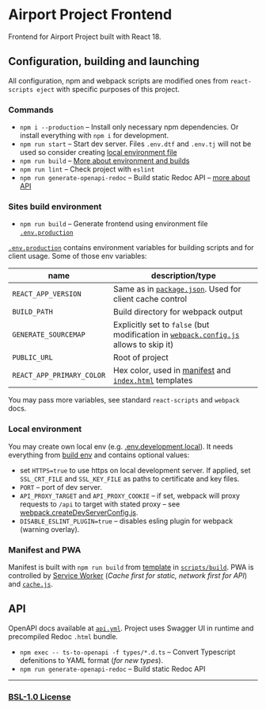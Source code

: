 # Airport Project Frontend

Frontend for Airport Project built with React 18.

## Configuration, building and launching

All configuration, npm and webpack scripts are modified ones from `react-scripts eject` with specific purposes of this project.

### Commands

- `npm i --production` – Install only necessary npm dependencies. Or install everything with `npm i` for development.
- `npm run start` – Start dev server. Files `.env.dtf` and `.env.tj` will not be used so consider creating [local environment file](#local-environment)
- `npm run build` – [More about environment and builds](#sites-build-environment)
- `npm run lint` – Check project with `eslint`
- `npm run generate-openapi-redoc` – Build static Redoc API – [more about API](#api)

### Sites build environment

- `npm run build` – Generate frontend using environment file [`.env.production`](./.env.production)

[`.env.production`](./.env.production) contains environment variables for building scripts and for client usage. Some of those env variables:

| name                 | description/type                                                                                                        |
| -------------------- | ----------------------------------------------------------------------------------------------------------------------- |
| `REACT_APP_VERSION`  | Same as in [`package.json`](./package.json). Used for client cache control                                              |
| `BUILD_PATH`         | Build directory for webpack output                                                                                      |
| `GENERATE_SOURCEMAP` | Explicitly set to `false` (but modification in [`webpack.config.js`](./config/webpack.config.js#L32) allows to skip it) |
| `PUBLIC_URL`         | Root of project                                                                                                         |
| `REACT_APP_PRIMARY_COLOR` | Hex color, used in [manifest](./config/manifest.template.json) and [`index.html`](./public/index.html) templates |

You may pass more variables, see standard `react-scripts` and `webpack` docs.

### Local environment

You may create own local env (e.g. [.env.development.local](./.env.development.local)). It needs everything from [build env](#sites-build-environment) and contains optional values:

- set `HTTPS=true` to use https on local development server. If applied, set `SSL_CRT_FILE` and `SSL_KEY_FILE` as paths to certificate and key files.
- `PORT` – port of dev server.
- `API_PROXY_TARGET` and `API_PROXY_COOKIE` – if set, webpack will proxy requests to `/api` to target with stated proxy – see [webpack.createDevServerConfig.js](./config/webpack.createDevServerConfig.js#L78).
- `DISABLE_ESLINT_PLUGIN=true` – disables esling plugin for webpack (warning overlay).

### Manifest and PWA

Manifest is built with `npm run build` from [template](./config/manifest.template.json) in [`scripts/build`](./scripts/build.js#L213). PWA is controlled by [Service Worker](./public/service-worker.js) (_Cache first for static, network first for API_) and [`cache.js`](./src/util/cache.js).

## API

OpenAPI docs available at [`api.yml`](./public/docs/api.yml). Project uses Swagger UI in runtime and precompiled Redoc `.html` bundle.

- `npm exec -- ts-to-openapi -f types/*.d.ts` – Convert Typescript defenitions to YAML format (_for new types_).
- `npm run generate-openapi-redoc` – Build static Redoc API

---

### [BSL-1.0 License](./LICENSE)
